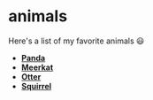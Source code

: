 # animals

Here's a list of my favorite animals :smiley:

- [**Panda**](https://github.com/barrios2/animals/blob/main/panda.md)
- [**Meerkat**](https://github.com/barrios2/animals/blob/main/meerkat.md)
- [**Otter**](https://github.com/barrios2/animals/blob/main/otter.md)
- [**Squirrel**](https://github.com/barrios2/animals/blob/main/squirrel.md)
